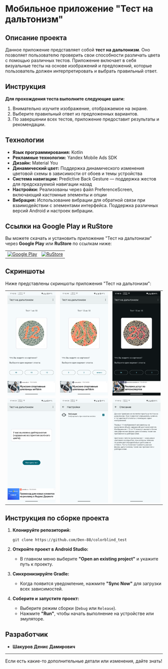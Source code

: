 # Мобильное приложение "Тест на дальтонизм"

## Описание проекта

Данное приложение представляет собой **тест на дальтонизм**. Оно позволяет пользователю проверить свои способности различать цвета с помощью различных тестов. Приложение включает в себя визуальные тесты на основе изображений и предложений, которые пользователь должен интерпретировать и выбрать правильный ответ.

## Инструкция

**Для прохождения теста выполните следующие шаги:**

1. Внимательно изучите изображение, отображаемое на экране.
2. Выберите правильный ответ из предложенных вариантов.
3. По завершении всех тестов, приложение предоставит результаты и рекомендации.

## Технологии

- **Язык программирования:** Kotlin
- **Рекламные технологии:** Yandex Mobile Ads SDK
- **Дизайн:** Material You
- **Динамический цвет:** Поддержка динамического изменения цветовой схемы в зависимости от обоев и темы устройства
- **Система навигации:** Predictive Back Gesture — поддержка жестов для предсказуемой навигации назад
- **Настройки:** Реализованы через файл PreferenceScreen, включающий кастомные элементы и опции
- **Вибрация:** Использование вибрации для обратной связи при взаимодействии с элементами интерфейса. Поддержка различных версий Android и настроек вибрации.


## Ссылки на Google Play и RuStore

Вы можете скачать и установить приложение "Тест на дальтонизм" через **Google Play** или **RuStore** по ссылкам ниже:

<table>
  <tr>
    <td><a href="https://play.google.com/store/apps/details?hl=ru&gl=ru&id=com.den.shak.colorblindtest">
      <img src="https://play.google.com/intl/en_us/badges/static/images/badges/ru_badge_web_generic.png" alt="Google Play" height="120">
    </a></td>
    <td><a href="https://www.rustore.ru/catalog/app/com.den.shak.colorblindtest">
      <img src="https://www.rustore.ru/help/icons/logo-color-dark.svg" alt="RuStore" height="120">
    </a></td>
  </tr>
</table>

## Скриншоты

Ниже представлены скриншоты приложения "Тест на дальтонизм":

<table>
  <tr>
    <td><img src="images/1.png" alt="Скриншот 1" style="width: 100%;" /></td>
    <td><img src="images/2.png" alt="Скриншот 2" style="width: 100%;" /></td>
    <td><img src="images/3.png" alt="Скриншот 3" style="width: 100%;" /></td>
  </tr>
  <tr>
    <td><img src="images/4.png" alt="Скриншот 4" style="width: 100%;" /></td>
    <td><img src="images/5.png" alt="Скриншот 5" style="width: 100%;" /></td>
    <td><img src="images/6.png" alt="Скриншот 6" style="width: 100%;" /></td>
  </tr>
</table>

## Инструкция по сборке проекта

1. **Клонируйте репозиторий:**
   ```
   git clone https://github.com/Den-88/colorblind_test
   ```
2. **Откройте проект в Android Studio:**
   - В главном меню выберите **"Open an existing project"** и укажите путь к проекту.

3. **Синхронизируйте Gradle:**
   - Когда появится уведомление, нажмите **"Sync Now"** для загрузки всех зависимостей.

4. **Соберите и запустите проект:**
   - Выберите режим сборки (`Debug` или `Release`).
   - Нажмите **"Run"**, чтобы начать выполнение на устройстве или эмуляторе.

## Разработчик
- **Шакуров Денис Дамирович**

---

Если есть какие-то дополнительные детали или изменения, дайте знать!